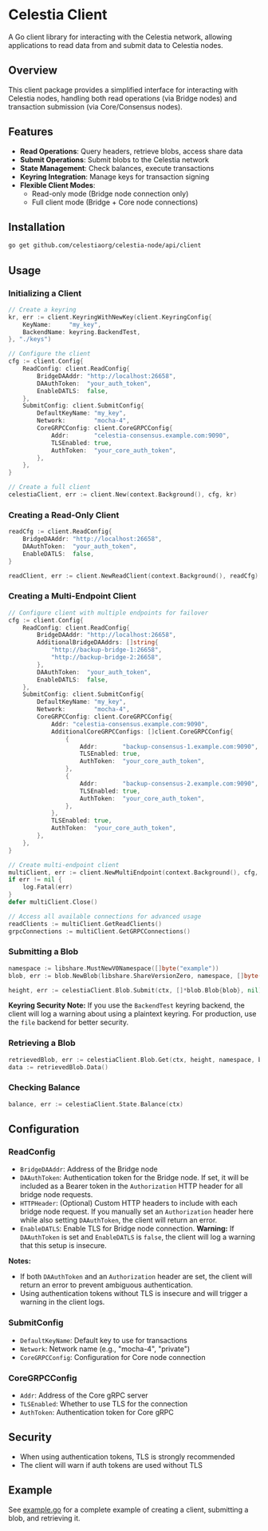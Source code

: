 # Celestia Client

A Go client library for interacting with the Celestia network, allowing applications to read data from and submit data to Celestia nodes.

## Overview

This client package provides a simplified interface for interacting with Celestia nodes, handling both read operations (via Bridge nodes) and transaction submission (via Core/Consensus nodes).

## Features

- **Read Operations**: Query headers, retrieve blobs, access share data
- **Submit Operations**: Submit blobs to the Celestia network
- **State Management**: Check balances, execute transactions
- **Keyring Integration**: Manage keys for transaction signing
- **Flexible Client Modes**:
  - Read-only mode (Bridge node connection only)
  - Full client mode (Bridge + Core node connections)

## Installation

```bash
go get github.com/celestiaorg/celestia-node/api/client
```

## Usage

### Initializing a Client

```go
// Create a keyring
kr, err := client.KeyringWithNewKey(client.KeyringConfig{
    KeyName:     "my_key",
    BackendName: keyring.BackendTest,
}, "./keys")

// Configure the client
cfg := client.Config{
    ReadConfig: client.ReadConfig{
        BridgeDAAddr: "http://localhost:26658",
        DAAuthToken:  "your_auth_token",
        EnableDATLS:  false,
    },
    SubmitConfig: client.SubmitConfig{
        DefaultKeyName: "my_key",
        Network:        "mocha-4",
        CoreGRPCConfig: client.CoreGRPCConfig{
            Addr:       "celestia-consensus.example.com:9090",
            TLSEnabled: true,
            AuthToken:  "your_core_auth_token",
        },
    },
}

// Create a full client
celestiaClient, err := client.New(context.Background(), cfg, kr)
```

### Creating a Read-Only Client

```go
readCfg := client.ReadConfig{
    BridgeDAAddr: "http://localhost:26658",
    DAAuthToken:  "your_auth_token",
    EnableDATLS:  false,
}

readClient, err := client.NewReadClient(context.Background(), readCfg)
```

### Creating a Multi-Endpoint Client

```go
// Configure client with multiple endpoints for failover
cfg := client.Config{
    ReadConfig: client.ReadConfig{
        BridgeDAAddr: "http://localhost:26658",
        AdditionalBridgeDAAddrs: []string{
            "http://backup-bridge-1:26658",
            "http://backup-bridge-2:26658",
        },
        DAAuthToken:  "your_auth_token",
        EnableDATLS:  false,
    },
    SubmitConfig: client.SubmitConfig{
        DefaultKeyName: "my_key",
        Network:        "mocha-4",
        CoreGRPCConfig: client.CoreGRPCConfig{
            Addr: "celestia-consensus.example.com:9090",
            AdditionalCoreGRPCConfigs: []client.CoreGRPCConfig{
                {
                    Addr:       "backup-consensus-1.example.com:9090",
                    TLSEnabled: true,
                    AuthToken:  "your_core_auth_token",
                },
                {
                    Addr:       "backup-consensus-2.example.com:9090",
                    TLSEnabled: true,
                    AuthToken:  "your_core_auth_token",
                },
            },
            TLSEnabled: true,
            AuthToken:  "your_core_auth_token",
        },
    },
}

// Create multi-endpoint client
multiClient, err := client.NewMultiEndpoint(context.Background(), cfg, kr)
if err != nil {
    log.Fatal(err)
}
defer multiClient.Close()

// Access all available connections for advanced usage
readClients := multiClient.GetReadClients()
grpcConnections := multiClient.GetGRPCConnections()
```

### Submitting a Blob

```go
namespace := libshare.MustNewV0Namespace([]byte("example"))
blob, err := blob.NewBlob(libshare.ShareVersionZero, namespace, []byte("data"), nil)

height, err := celestiaClient.Blob.Submit(ctx, []*blob.Blob{blob}, nil)
```

**Keyring Security Note:**
If you use the `BackendTest` keyring backend, the client will log a warning about using a plaintext keyring. For production, use the `file` backend for better security.

### Retrieving a Blob

```go
retrievedBlob, err := celestiaClient.Blob.Get(ctx, height, namespace, blob.Commitment)
data := retrievedBlob.Data()
```

### Checking Balance

```go
balance, err := celestiaClient.State.Balance(ctx)
```

## Configuration

### ReadConfig

- `BridgeDAAddr`: Address of the Bridge node
- `DAAuthToken`: Authentication token for the Bridge node. If set, it will be included as a Bearer token in the `Authorization` HTTP header for all bridge node requests.
- `HTTPHeader`: (Optional) Custom HTTP headers to include with each bridge node request. If you manually set an `Authorization` header here while also setting `DAAuthToken`, the client will return an error.
- `EnableDATLS`: Enable TLS for Bridge node connection. **Warning:** If `DAAuthToken` is set and `EnableDATLS` is `false`, the client will log a warning that this setup is insecure.

**Notes:**

- If both `DAAuthToken` and an `Authorization` header are set, the client will return an error to prevent ambiguous authentication.
- Using authentication tokens without TLS is insecure and will trigger a warning in the client logs.

### SubmitConfig

- `DefaultKeyName`: Default key to use for transactions
- `Network`: Network name (e.g., "mocha-4", "private")
- `CoreGRPCConfig`: Configuration for Core node connection

### CoreGRPCConfig

- `Addr`: Address of the Core gRPC server
- `TLSEnabled`: Whether to use TLS for the connection
- `AuthToken`: Authentication token for Core gRPC

## Security

- When using authentication tokens, TLS is strongly recommended
- The client will warn if auth tokens are used without TLS

## Example

See [example.go](https://github.com/celestiaorg/celestia-node/blob/light-lib/api/client/example/example.go) for a complete example of creating a client, submitting a blob, and retrieving it.
